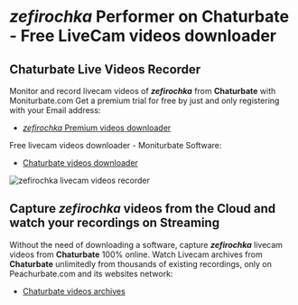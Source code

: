 # _zefirochka_ Performer on Chaturbate - Free LiveCam videos downloader

## Chaturbate Live Videos Recorder

Monitor and record livecam videos of **_zefirochka_** from **Chaturbate** with Moniturbate.com
Get a premium trial for free by just and only registering with your Email address:
* [_zefirochka_ Premium videos downloader](https://moniturbate.com/request-demo-licence-key.html)

Free livecam videos downloader - Moniturbate Software:
* [Chaturbate videos downloader](https://moniturbate.com/moniturbate-download-software.html)

![_zefirochka_ livecam videos recorder](https://peachurnet.com/templates/moniturbate-software.png)


## Capture _zefirochka_ videos from the Cloud and watch your recordings on Streaming

Without the need of downloading a software, capture **_zefirochka_** livecam videos from **Chaturbate** 100% online.
Watch Livecam archives from **Chaturbate** unlimitedly from thousands of existing recordings, only on Peachurbate.com and its websites network:
* [Chaturbate videos archives](https://peachurnet.com/)